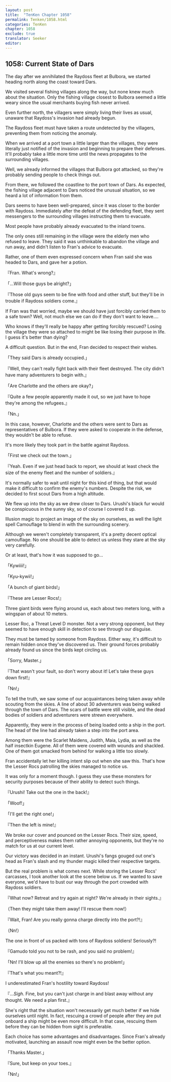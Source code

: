 ```yaml
---
layout: post
title:  "TenKen Chapter 1058"
permalink: Tenken/1058.html
categories: TenKen
chapter: 1058
exclude: true
translator: Seeker
editor: 
---
```

<h2>1058: Current State of Dars</h2>

The day after we annihilated the Raydoss fleet at Bulbora, we started heading north along the coast toward Dars.

We visited several fishing villages along the way, but none knew much about the situation. Only the fishing village closest to Bulbora seemed a little weary since the usual merchants buying fish never arrived.

Even further north, the villagers were simply living their lives as usual, unaware that Raydoss's invasion had already begun.

The Raydoss fleet must have taken a route undetected by the villagers, preventing them from noticing the anomaly.

When we arrived at a port town a little larger than the villages, they were literally just notified of the invasion and beginning to prepare their defenses. It'll probably take a little more time until the news propagates to the surrounding villages.

Well, we already informed the villages that Bulbora got attacked, so they're probably sending people to check things out.

From there, we followed the coastline to the port town of Dars. As expected, the fishing village adjacent to Dars noticed the unusual situation, so we heard a lot of information from them.

Dars seems to have been well-prepared, since it was closer to the border with Raydoss. Immediately after the defeat of the defending fleet, they sent messengers to the surrounding villages instructing them to evacuate.

Most people have probably already evacuated to the inland towns.

The only ones still remaining in the village were the elderly men who refused to leave. They said it was unthinkable to abandon the village and run away, and didn't listen to Fran's advice to evacuate.

Rather, one of them even expressed concern when Fran said she was headed to Dars, and gave her a potion.

『Fran. What's wrong?』

「...Will those guys be alright?」

『Those old guys seem to be fine with food and other stuff, but they'll be in trouble if Raydoss soldiers come.』

If Fran was that worried, maybe we should have just forcibly carried them to a safe town? Well, not much else we can do if they don't want to leave....

Who knows if they'll really be happy after getting forcibly rescued? Losing the village they were so attached to might be like losing their purpose in life. I guess it's better than dying?

A difficult question. But in the end, Fran decided to respect their wishes.

「They said Dars is already occupied.」

『Well, they can't really fight back with their fleet destroyed. The city didn't have many adventurers to begin with.』

「Are Charlotte and the others are okay?」

『Quite a few people apparently made it out, so we just have to hope they're among the refugees.』

「Nn.」

In this case, however, Charlotte and the others were sent to Dars as representatives of Bulbora. If they were asked to cooperate in the defense, they wouldn't be able to refuse.

It's more likely they took part in the battle against Raydoss.

「First we check out the town.」

『Yeah. Even if we just head back to report, we should at least check the size of the enemy fleet and the number of soldiers.』

It's normally safer to wait until night for this kind of thing, but that would make it difficult to confirm the enemy's numbers. Despite the risk, we decided to first scout Dars from a high altitude.

We flew up into the sky as we drew closer to Dars. Urushi's black fur would be conspicuous in the sunny sky, so of course I covered it up.

Illusion magic to project an image of the sky on ourselves, as well the light spell Camouflage to blend in with the surrounding scenery.

Although we weren't completely transparent, it's a pretty decent optical camouflage. No one should be able to detect us unless they stare at the sky very carefully.

Or at least, that's how it was supposed to go...

「Kywiiii!」

「Kyu-kywii!」

「A bunch of giant birds!」

『These are Lesser Rocs!』

Three giant birds were flying around us, each about two meters long, with a wingspan of about 10 meters.

Lesser Roc, a Threat Level D monster. Not a very strong opponent, but they seemed to have enough skill in detection to see through our disguise.

They must be tamed by someone from Raydoss. Either way, it's difficult to remain hidden once they've discovered us. Their ground forces probably already found us since the birds kept circling us.

「Sorry, Master.」

『That wasn't your fault, so don't worry about it! Let's take these guys down first!』

「Nn!」

To tell the truth, we saw some of our acquaintances being taken away while scouting from the skies. A line of about 30 adventurers was being walked through the town of Dars. The scars of battle were still visible, and the dead bodies of soldiers and adventurers were strewn everywhere.

Apparently, they were in the process of being loaded onto a ship in the port. The head of the line had already taken a step into the port area.

Among them were the Scarlet Maidens, Judith, Maia, Lydia, as well as the half insectkin Eugene. All of them were covered with wounds and shackled. One of them got smacked from behind for walking a little too slowly.

Fran accidentally let her killing intent slip out when she saw this. That's how the Lesser Rocs patrolling the skies managed to notice us.

It was only for a moment though. I guess they use these monsters for security purposes because of their ability to detect such things.

『Urushi! Take out the one in the back!』

「Woof!」

「I'll get the right one!」

『Then the left is mine!』

We broke our cover and pounced on the Lesser Rocs. Their size, speed, and perceptiveness makes them rather annoying opponents, but they're no match for us at our current level.

Our victory was decided in an instant. Urushi's fangs gouged out one's head as Fran's slash and my thunder magic killed their respective targets.

But the real problem is what comes next. While storing the Lesser Rocs' carcasses, I took another look at the scene below us. If we wanted to save everyone, we'd have to bust our way through the port crowded with Raydoss soldiers.

『What now? Retreat and try again at night? We're already in their sights.』

（Then they might take them away! I'll rescue them now!）

『Wait, Fran! Are you really gonna charge directly into the port?!』

（Nn!）

The one in front of us packed with tons of Raydoss soldiers! Seriously?!

『Gamudo told you not to be rash, and you said no problem!』

「Nn! I'll blow up all the enemies so there's no problem!」

『That's what you meant?!』

I underestimated Fran's hostility toward Raydoss!

『...*Sigh*. Fine, but you can't just charge in and blast away without any thought. We need a plan first.』

She's right that the situation won't necessarily get much better if we hide ourselves until night. In fact, rescuing a crowd of people after they are put onboard a ship might be even more difficult. In that case, rescuing them before they can be hidden from sight is preferable.

Each choice has some advantages and disadvantages. Since Fran's already motivated, launching an assault now might even be the better option.

「Thanks Master.」

『Sure, but keep on your toes.』

「Nn!」

